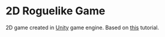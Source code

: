# 2D Roguelike Game
 2D game created in [Unity](https://unity3d.com) game engine. 
 Based on [this](https://unity3d.com/pt/learn/tutorials/projects/2d-roguelike-tutorial) tutorial.
